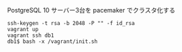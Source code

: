 PostgreSQL 10 サーバー3台を pacemaker でクラスタ化する

```
ssh-keygen -t rsa -b 2048 -P "" -f id_rsa
vagrant up
vagrant ssh db1
db1$ bash -x /vagrant/init.sh
```
